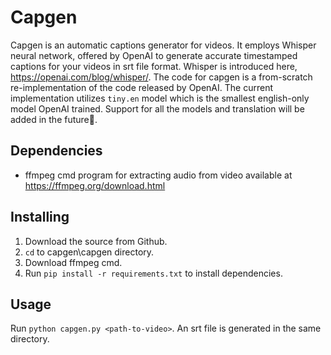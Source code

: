 # Capgen
Capgen is an automatic captions generator for videos. It employs Whisper neural network,
offered by OpenAI to generate accurate timestamped captions for your videos in srt file format.
Whisper is introduced here, https://openai.com/blog/whisper/. The code for capgen is a from-scratch
re-implementation of the code released by OpenAI. The current implementation utilizes `tiny.en` model
which is the smallest english-only model OpenAI trained. Support for all the models and translation
will be added in the future👀.

## Dependencies
- ffmpeg cmd program for extracting audio from video available at https://ffmpeg.org/download.html

## Installing
1. Download the source from Github.
2. `cd` to capgen\capgen directory.
3. Download ffmpeg cmd.
3. Run `pip install -r requirements.txt` to install dependencies.

## Usage
Run `python capgen.py <path-to-video>`.
An srt file is generated in the same directory.